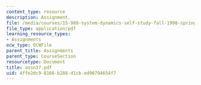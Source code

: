 ```yaml
---
content_type: resource
description: Assignment.
file: /media/courses/15-988-system-dynamics-self-study-fall-1998-spring-1999/4ffe2dc98166b288d1cbed90794654f7_assn17.pdf
file_type: application/pdf
learning_resource_types:
- Assignments
ocw_type: OCWFile
parent_title: Assignments
parent_type: CourseSection
resourcetype: Document
title: assn17.pdf
uid: 4ffe2dc9-8166-b288-d1cb-ed90794654f7
---
```


